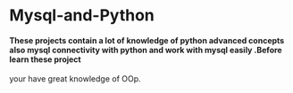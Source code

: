 # Mysql-and-Python

#### These projects contain a lot of knowledge of python advanced concepts also mysql connectivity with python and work with mysql easily .Before learn these project
your have great knowledge of OOp.
